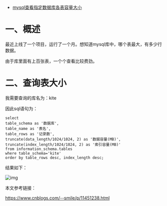 - [mysql查看指定数据库各表容量大小](https://www.cnblogs.com/xiao987334176/p/13139625.html)



# 一、概述

最近上线了一个项目，运行了一个月。想知道mysql库中，哪个表最大，有多少行数据。

由于库里面有上百张表，一个个查看比较费劲。

 

# 二、查询表大小

我需要查询的库名为：kite

因此sql语句为：

```mysql
select
table_schema as '数据库',
table_name as '表名',
table_rows as '记录数',
truncate(data_length/1024/1024, 2) as '数据容量(MB)',
truncate(index_length/1024/1024, 2) as '索引容量(MB)'
from information_schema.tables
where table_schema='kite'
order by table_rows desc, index_length desc;
```

结果如下：

![img](https://img2020.cnblogs.com/blog/1341090/202006/1341090-20200616103135130-1035999765.png)

 

 

本文参考链接：

https://www.cnblogs.com/--smile/p/11451238.html